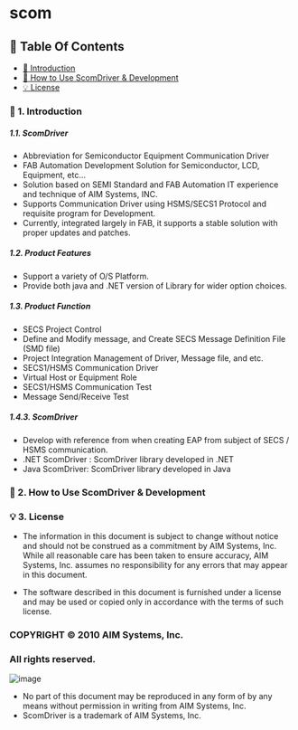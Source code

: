 # scom

## 📌 Table Of Contents
* [📖 Introduction](#-Introduction)
* [🔎 How to Use ScomDriver & Development](#-howtouse)
* [💡 License](#-License)

### 📖 1. Introduction
##### 1.1.	ScomDriver 
* Abbreviation for Semiconductor Equipment Communication Driver
* FAB Automation Development Solution for Semiconductor, LCD, Equipment, etc…
* Solution based on SEMI Standard and FAB Automation IT experience and technique of AIM Systems, INC.
* Supports Communication Driver using HSMS/SECS1 Protocol and requisite program for Development.
* Currently, integrated largely in FAB, it supports a stable solution with proper updates and patches.

##### 1.2.	Product Features 
* Support a variety of O/S Platform.
* Provide both java and .NET version of Library for wider option choices.

##### 1.3.	Product Function
* SECS Project Control
* Define and Modify message, and Create SECS Message Definition File (SMD file)
* Project Integration Management of Driver, Message file, and etc.
* SECS1/HSMS Communication Driver
* Virtual Host or Equipment Role 
* SECS1/HSMS Communication Test 
* Message Send/Receive Test 

##### 1.4.3.	ScomDriver
* Develop with reference from when creating EAP from subject of SECS / HSMS communication.
* .NET ScomDriver : ScomDriver library developed in .NET
* Java ScomDriver: ScomDriver library developed in Java

### 🔎 2. How to Use ScomDriver & Development


### 💡 3. License
* The information in this document is subject to change without notice and should not be construed as a commitment by AIM Systems, Inc. While all reasonable care has been taken to ensure accuracy, AIM Systems, Inc. assumes no responsibility for any errors that may appear in this document.

* The software described in this document is furnished under a license and may be used or copied only in accordance with the terms of such license.

### COPYRIGHT © 2010 AIM Systems, Inc.
### All rights reserved.
![image](https://user-images.githubusercontent.com/102704655/161007121-8da3684a-c5bc-4bc6-8247-6ea363a340eb.png)


* No part of this document may be reproduced in any form of by any means without permission in writing from AIM Systems, Inc.
* ScomDriver is a trademark of AIM Systems, Inc.
